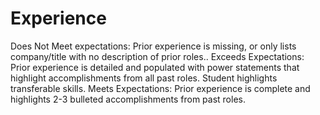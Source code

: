 # Experience

Does Not Meet expectations: Prior experience is missing, or only lists company/title with no description of prior roles..
Exceeds Expectations: Prior experience is detailed and populated with power statements that highlight accomplishments from all past roles. Student highlights transferable skills.
Meets Expectations: Prior experience is complete and highlights 2-3 bulleted accomplishments from past roles.
